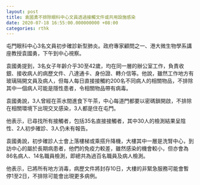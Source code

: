```yaml
---
layout: post
title: 袁國勇不排除眼科中心文員透過接觸文件或共用設施感染
date: 2020-07-18 16:55:00.000000000 +08:00
categories: rthk
---
```


屯門眼科中心3名文員初步確診新型肺炎。政府專家顧問之一、港大微生物學系講座教授袁國勇，下午到中心視察。

袁國勇提到，3名女子年齡介乎30至42歲，均在同一層的辦公室工作，負責收銀、接收病人的病歷文件、八達通卡、身份證、轉介信等。他說，雖然工作地方有玻璃隔開文員及病人，但每人每日直接接觸約200名不同病人的相關物品，不排除其中一個病人可能是隱性患者，令相關物品帶有病毒。

袁國勇說，3人曾經在茶水間進食下午茶，中心每道門都要以密碼鎖開啟，不排除在相關環境下出現交叉感染，3人都是住在屯門。

他表示，已尋找所有接觸者，包括35名直接接觸者，其中30人的檢測結果呈陰性、2人初步確診、3人仍未有報告。

袁國勇說，初步確診人士會上落樓梯或乘搭升降機，大樓其中一層是洗腎中心，到訪中心的屬於長期病患者，他們的免疫力較差，雖然感染的機會較小，但亦會為86名病人、14名職員檢測，即總共為過百名職員及病人檢測。

他表示，已將所有地方消毒，病歷文件將封存10日，大樓的非緊急服務可能會暫停1至2日，不排除可能會出現更多病例。

